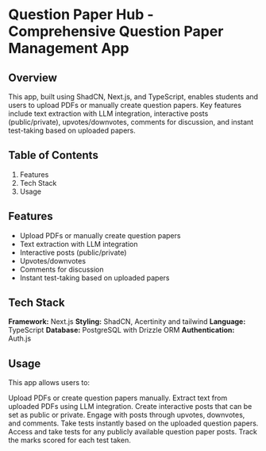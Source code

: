 # Question Paper Hub - Comprehensive Question Paper Management App

## Overview

This app, built using ShadCN, Next.js, and TypeScript, enables students and users to upload PDFs or manually create question papers. Key features include text extraction with LLM integration, interactive posts (public/private), upvotes/downvotes, comments for discussion, and instant test-taking based on uploaded papers.

## Table of Contents

1. Features
2. Tech Stack
3. Usage

## Features

- Upload PDFs or manually create question papers
- Text extraction with LLM integration
- Interactive posts (public/private)
- Upvotes/downvotes
- Comments for discussion
- Instant test-taking based on uploaded papers

## Tech Stack

**Framework:** Next.js
**Styling:** ShadCN, Acertinity and tailwind
**Language:** TypeScript
**Database:** PostgreSQL with Drizzle ORM
**Authentication:** Auth.js

## Usage
This app allows users to:

Upload PDFs or create question papers manually.
Extract text from uploaded PDFs using LLM integration.
Create interactive posts that can be set as public or private.
Engage with posts through upvotes, downvotes, and comments.
Take tests instantly based on the uploaded question papers.
Access and take tests for any publicly available question paper posts.
Track the marks scored for each test taken.



